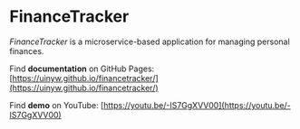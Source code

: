 # FinanceTracker

_FinanceTracker_ is a microservice-based application for managing personal finances.

Find **documentation** on GitHub Pages: [https://uinyw.github.io/financetracker/](https://uinyw.github.io/financetracker/)

Find **demo** on YouTube: [https://youtu.be/-IS7GgXVV00](https://youtu.be/-IS7GgXVV00)
